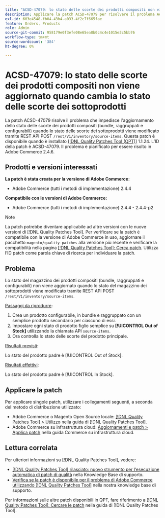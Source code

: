 ```yaml
---
title: "ACSD-47079: lo stato delle scorte dei prodotti compositi non viene aggiornato quando cambia lo stato delle scorte dei sottoprodotti"
description: Applicare la patch ACSD-47079 per risolvere il problema Adobe Commerce per cui lo stato delle scorte dei prodotti compositi (bundle, raggruppati e configurabili) non viene aggiornato quando lo stato delle scorte dei sottoprodotti cambia tramite REST API POST /rest/V1/inventory/source-items.
exl-id: 603e4548-fb04-43b4-a033-4f2c7f665fae
feature: Orders, Products
role: Admin
source-git-commit: 958179e0f3efe08e65ea8b0c4c4e1015e3c5bb76
workflow-type: tm+mt
source-wordcount: '384'
ht-degree: 0%

---
```


# ACSD-47079: lo stato delle scorte dei prodotti compositi non viene aggiornato quando cambia lo stato delle scorte dei sottoprodotti

La patch ACSD-47079 risolve il problema che impedisce l&#39;aggiornamento dello stato delle scorte dei prodotti compositi (bundle, raggruppati e configurabili) quando lo stato delle scorte dei sottoprodotti viene modificato tramite REST API POST `/rest/V1/inventory/source-items`. Questa patch è disponibile quando è installato [[!DNL Quality Patches Tool (QPT)]](/help/announcements/adobe-commerce-announcements/magento-quality-patches-released-new-tool-to-self-serve-quality-patches.md) 1.1.24. L’ID della patch è ACSD-47079. Il problema è pianificato per essere risolto in Adobe Commerce 2.4.6.

## Prodotti e versioni interessati

**La patch è stata creata per la versione di Adobe Commerce:**

* Adobe Commerce (tutti i metodi di implementazione) 2.4.4

**Compatibile con le versioni di Adobe Commerce:**

* Adobe Commerce (tutti i metodi di implementazione) 2.4.4 - 2.4.4-p2

>[!NOTE]
>
>La patch potrebbe diventare applicabile ad altre versioni con le nuove versioni di [!DNL Quality Patches Tool]. Per verificare se la patch è compatibile con la versione di Adobe Commerce in uso, aggiornare il pacchetto `magento/quality-patches` alla versione più recente e verificare la compatibilità nella pagina [[!DNL Quality Patches Tool]: Cerca patch](https://experienceleague.adobe.com/tools/commerce-quality-patches/index.html?lang=it). Utilizza l’ID patch come parola chiave di ricerca per individuare la patch.

## Problema

Lo stato del magazzino dei prodotti compositi (bundle, raggruppati e configurabili) non viene aggiornato quando lo stato del magazzino dei sottoprodotti viene modificato tramite REST API POST `/rest/V1/inventory/source-items`.

<u>Passaggi da riprodurre</u>:

1. Crea un prodotto configurabile, in bundle e raggruppato con un semplice prodotto secondario per ciascuno di essi.
1. Impostare ogni stato di prodotto figlio semplice su **[!UICONTROL Out of Stock]** utilizzando la chiamata API `source-items`.
1. Ora controlla lo stato delle scorte del prodotto principale.

<u>Risultati previsti</u>:

Lo stato del prodotto padre è [!UICONTROL Out of Stock].

<u>Risultati effettivi</u>:

Lo stato del prodotto padre è [!UICONTROL In Stock].

## Applicare la patch

Per applicare singole patch, utilizzare i collegamenti seguenti, a seconda del metodo di distribuzione utilizzato:

* Adobe Commerce o Magento Open Source locale: [[!DNL Quality Patches Tool] > Utilizzo](https://experienceleague.adobe.com/docs/commerce-operations/tools/quality-patches-tool/usage.html?lang=it) nella guida di [!DNL Quality Patches Tool].
* Adobe Commerce su infrastruttura cloud: [Aggiornamenti e patch > Applica patch](https://experienceleague.adobe.com/docs/commerce-cloud-service/user-guide/develop/upgrade/apply-patches.html?lang=it) nella guida Commerce su infrastruttura cloud.

## Lettura correlata

Per ulteriori informazioni su [!DNL Quality Patches Tool], vedere:

* [[!DNL Quality Patches Tool] rilasciato: nuovo strumento per l&#39;esecuzione automatica di patch di qualità](/help/announcements/adobe-commerce-announcements/magento-quality-patches-released-new-tool-to-self-serve-quality-patches.md) nella Knowledge Base di supporto.
* [Verifica se la patch è disponibile per il problema di Adobe Commerce utilizzando  [!DNL Quality Patches Tool]](/help/support-tools/patches-available-in-qpt-tool/check-patch-for-magento-issue-with-magento-quality-patches.md) nella nostra knowledge base di supporto.

Per informazioni sulle altre patch disponibili in QPT, fare riferimento a [[!DNL Quality Patches Tool]: Cercare le patch](https://experienceleague.adobe.com/tools/commerce-quality-patches/index.html?lang=it) nella guida di [!DNL Quality Patches Tool].
